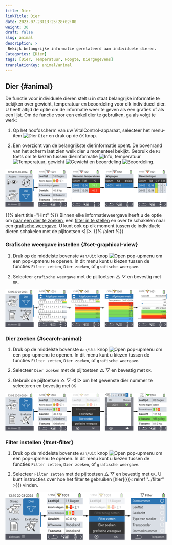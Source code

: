 ```yaml
---
title: Dier
linkTitle: Dier
date: 2023-07-28T13:25:28+02:00
weight: 30
draft: false
slug: animal
description: >
 Bekijk belangrijke informatie gerelateerd aan individuele dieren.
Categories: [Dier]
tags: [Dier, Temperatuur, Hoogte, Diergegevens]
translationKey: animal/animal
---
```

## Dier {#animal}

De functie voor individuele dieren stelt u in staat belangrijke informatie te bekijken over gewicht, temperatuur en beoordeling voor elk individueel dier. U heeft altijd de optie om de informatie weer te geven als een grafiek of als een lijst. Om de functie voor een enkel dier te gebruiken, ga als volgt te werk:

1. Op het hoofdscherm van uw VitalControl-apparaat, selecteer het menu-item <img src="/icons/main/animal.svg" width="35" align="bottom" alt="Dier" /> `Dier` en druk op de `OK` knop.

2. Een overzicht van de belangrijkste dierinformatie opent. De bovenrand van het scherm laat zien welk dier u momenteel bekijkt. Gebruik de `F3` toets om te kiezen tussen dierinformatie <img src="/icons/footer/info.svg" width="20" align="bottom" alt="Info" />, temperatuur <img src="/icons/actions/temperature.svg" width="10" align="bottom" alt="Temperatuur" />, gewicht  <img src="/icons/actions/weight.svg" width="20" align="bottom" alt="Gewicht" /> en beoordeling <img src="/icons/actions/rating.svg" width="25" align="bottom" alt="Beoordeling" />.

 ![VitalControl: Menu Dier](images/list.png "Weergeven als een lijst")

{{% alert title="Hint"  %}}
Binnen elke informatieweergave heeft u de optie om [naar een dier te zoeken](#search-animal), een [filter in te stellen](#set-filter) en over te schakelen naar een [grafische weergave](#set-graphical-view).
U kunt ook op elk moment tussen de individuele dieren schakelen met de pijltoetsen ◁ ▷.
{{% /alert %}}

### Grafische weergave instellen {#set-graphical-view}

1. Druk op de middelste bovenste `Aan/Uit` knop <img src="/icons/footer/search_chart.svg" width="40" align="bottom" alt="Open pop-upmenu" /> om een pop-upmenu te openen. In dit menu kunt u kiezen tussen de functies `Filter zetten`, `Dier zoeken`, of `grafische weergave`.

2. Selecteer `grafische weergave` met de pijltoetsen △ ▽ en bevestig met `OK`.

 ![VitalControl: Menu Animal](images/graphic.png "Voorstelling als een grafiek")

### Dier zoeken {#search-animal}

1. Druk op de middelste bovenste `Aan/Uit` knop <img src="/icons/footer/search_chart.svg" width="40" align="bottom" alt="Open pop-upmenu" /> om een pop-upmenu te openen. In dit menu kunt u kiezen tussen de functies `Filter zetten`, `Dier zoeken`, of `grafische weergave`.

2. Selecteer `Dier zoeken` met de pijltoetsen △ ▽ en bevestig met `OK`.

3. Gebruik de pijltoetsen △ ▽ ◁ ▷ om het gewenste dier nummer te selecteren en bevestig met `OK`

 ![VitalControl: Menu Animal](images/search.png "Dier zoeken")

### Filter instellen {#set-filter}

1. Druk op de middelste bovenste `Aan/Uit` knop <img src="/icons/footer/search_chart.svg" width="40" align="bottom" alt="Open pop-upmenu" /> om een pop-upmenu te openen. In dit menu kunt u kiezen tussen de functies `Filter zetten`, `Dier zoeken`, of `grafische weergave`.

2. Selecteer `Filter zetten` met de pijltoetsen △ ▽ en bevestig met `OK`.
U kunt instructies over hoe het filter te gebruiken [hier]({{< relref "../filter" >}}) vinden.

 ![VitalControl: Menu Animal](images/filter.png "Filter instellen")

